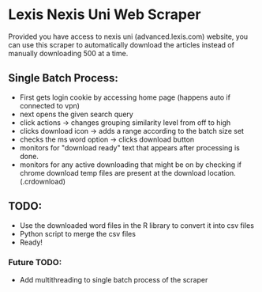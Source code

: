 # Lexis Nexis Uni Web Scraper

Provided you have access to nexis uni (advanced.lexis.com) website, you can use this scraper to automatically download the articles instead of manually downloading 500 at a time.


## Single Batch Process:
- First gets login cookie by accessing home page (happens auto if connected to vpn)
- next opens the given search query
- click actions -> changes grouping similarity level from off to high
- clicks download icon -> adds a range according to the batch size set
- checks the ms word option -> clicks download button
- monitors for "download ready" text that appears after processing is done.
- monitors for any active downloading that might be on by checking if chrome download temp files are present at the download location. (.crdownload)


## TODO:
- Use the downloaded word files in the R library to convert it into csv files
- Python script to merge the csv files
- Ready!

### Future TODO:
- Add multithreading to single batch process of the scraper